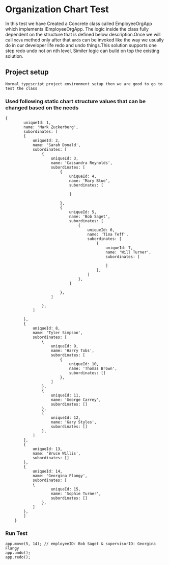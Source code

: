 # Organization Chart Test
In this test we have Created a Concrete class called EmployeeOrgApp which implements IEmployeeOrgApp. The logic inside the class fully dependent on the structure that is defined below description.Once we will call `move` method only after that `undo` can be invoked like the way we usually do in our developer life redo and undo things.This solution supports one step redo undo not on nth level, Similer logic can build on top the existing solution.

## Project setup
```
Normal typescript project environment setup then we are good to go to test the class
```

### Used following static chart structure values that can be changed based on the needs
```
{
        uniqueId: 1,
        name: 'Mark Zuckerberg',
        subordinates: [
        {
            uniqueId: 2,
            name: 'Sarah Donald',
            subordinates: [
                {
                    uniqueId: 3,
                    name: 'Cassandra Reynolds',
                    subordinates: [
                        {
                            uniqueId: 4,
                            name: 'Mary Blue',
                            subordinates: [
                                
                            ]
                            
                        },
                        {
                            uniqueId: 5,
                            name: 'Bob Saget',
                            subordinates: [
                                {
                                    uniqueId: 6,
                                    name: 'Tina Teff',
                                    subordinates: [
                                        {
                                            uniqueId: 7,
                                            name: 'Will Turner',
                                            subordinates: [
                                                
                                            ]
                                        },
                                    ]
                                },
                            ]
                            
                        },
                    ]
                    
                },
            ]
            
        },
        {
            uniqueId: 8,
            name: 'Tyler Simpson',
            subordinates: [
                {
                    uniqueId: 9,
                    name: 'Harry Tobs',
                    subordinates: [
                        {
                            uniqueId: 10,
                            name: 'Thomas Brown',
                            subordinates: []
                        },
                    ]
                },
                {
                    uniqueId: 11,
                    name: 'George Carrey',
                    subordinates: []
                },
                {
                    uniqueId: 12,
                    name: 'Gary Styles',
                    subordinates: []
                },
            ]
        },
        {
            uniqueId: 13,
            name: 'Bruce Willis',
            subordinates: []
        },
        {
            uniqueId: 14,
            name: 'Georgina Flangy',
            subordinates: [
            {
                    uniqueId: 15,
                    name: 'Sophie Turner',
                    subordinates: []
                }, 
            ]
        },
        ]
    }
```

### Run Test 
```
app.move(5, 14); // employeeID: Bob Saget & supervisorID: Georgina Flangy
app.undo();
app.redo();
```
